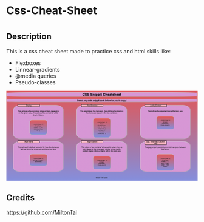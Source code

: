 # Css-Cheat-Sheet
# <Your-Project-Title>

## Description

This is a css cheat sheet made to practice css and html skills like:

- Flexboxes
- Linnear-gradients
- @media queries
- Pseudo-classes



![alt text](assets/images/screenshot.png)
    

## Credits

https://github.com/MiltonTal


